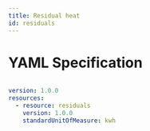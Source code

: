 ```yaml
---
title: Residual heat
id: residuals
---
```




# YAML Specification

```yaml

version: 1.0.0
resources: 
  - resource: residuals
    version: 1.0.0
    standardUnitOfMeasure: kwh
    
```



